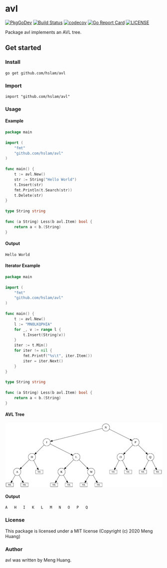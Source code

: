 # avl
[![PkgGoDev](https://pkg.go.dev/badge/github.com/hslam/avl)](https://pkg.go.dev/github.com/hslam/avl)
[![Build Status](https://travis-ci.org/hslam/avl.svg?branch=master)](https://travis-ci.org/hslam/avl)
[![codecov](https://codecov.io/gh/hslam/avl/branch/master/graph/badge.svg)](https://codecov.io/gh/hslam/avl)
[![Go Report Card](https://goreportcard.com/badge/github.com/hslam/avl)](https://goreportcard.com/report/github.com/hslam/avl)
[![LICENSE](https://img.shields.io/github/license/hslam/avl.svg?style=flat-square)](https://github.com/hslam/avl/blob/master/LICENSE)

Package avl implements an AVL tree.

## Get started

### Install
```
go get github.com/hslam/avl
```
### Import
```
import "github.com/hslam/avl"
```
### Usage
#### Example
```go
package main

import (
	"fmt"
	"github.com/hslam/avl"
)

func main() {
	t := avl.New()
	str := String("Hello World")
	t.Insert(str)
	fmt.Println(t.Search(str))
	t.Delete(str)
}

type String string

func (a String) Less(b avl.Item) bool {
	return a < b.(String)
}
```

#### Output
```
Hello World
```

#### Iterator Example
```go
package main

import (
	"fmt"
	"github.com/hslam/avl"
)

func main() {
	t := avl.New()
	l := "MNOLKQPHIA"
	for _, v := range l {
		t.Insert(String(v))
	}
	iter := t.Min()
	for iter != nil {
		fmt.Printf("%s\t", iter.Item())
		iter = iter.Next()
	}
}

type String string

func (a String) Less(b avl.Item) bool {
	return a < b.(String)
}
```
#### AVL Tree
<img src="https://raw.githubusercontent.com/hslam/avl/master/avl.png" alt="avl" align=center>

#### Output
```
A	H	I	K	L	M	N	O	P	Q
```

### License
This package is licensed under a MIT license (Copyright (c) 2020 Meng Huang)

### Author
avl was written by Meng Huang.


